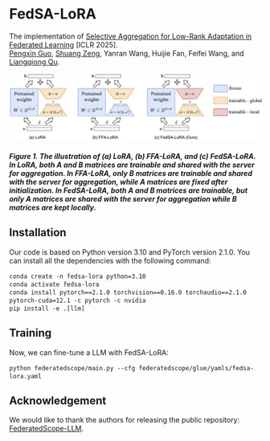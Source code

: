 # FedSA-LoRA

The implementation of [Selective Aggregation for Low-Rank Adaptation in Federated Learning](https://openreview.net/forum?id=iX3uESGdsO) [ICLR 2025]. \
[Pengxin Guo](https://pengxin-guo.github.io), [Shuang Zeng](https://scholar.google.com/citations?user=yTP1oqkAAAAJ&hl=en), Yanran Wang, Huijie Fan, Feifei Wang, and [Liangqiong Qu](https://liangqiong.github.io).

<img src="./figs/FedSA-LoRA.png" alt="framework" width="700" /> 

##### Figure 1. The illustration of (a) LoRA, (b) FFA-LoRA, and (c) FedSA-LoRA. In LoRA, both $A$ and $B$ matrices are trainable and shared with the server for aggregation. In FFA-LoRA, only $B$ matrices are trainable and shared with the server for aggregation, while $A$ matrices are fixed after initialization. In FedSA-LoRA, both $A$ and $B$ matrices are trainable, but only $A$ matrices are shared with the server for aggregation while $B$ matrices are kept locally.


## Installation

Our code is based on Python version 3.10 and PyTorch version 2.1.0. 
You can install all the dependencies with the following command:
```shell
conda create -n fedsa-lora python=3.10
conda activate fedsa-lora
conda install pytorch==2.1.0 torchvision==0.16.0 torchaudio==2.1.0 pytorch-cuda=12.1 -c pytorch -c nvidia
pip install -e .[llm]
```

## Training

Now, we can fine-tune a LLM with FedSA-LoRA:

```shell
python federatedscope/main.py --cfg federatedscope/glue/yamls/fedsa-lora.yaml
```

## Acknowledgement

We would like to thank the authors for releasing the public repository: [FederatedScope-LLM](https://github.com/alibaba/FederatedScope/tree/llm).